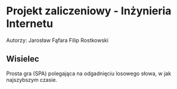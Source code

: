 # Projekt zaliczeniowy - Inżynieria Internetu

Autorzy:
    Jarosław Fąfara
    Filip Rostkowski

## Wisielec

Prosta gra (SPA) polegająca na odgadnięciu losowego słowa, w jak najszybszym czasie.